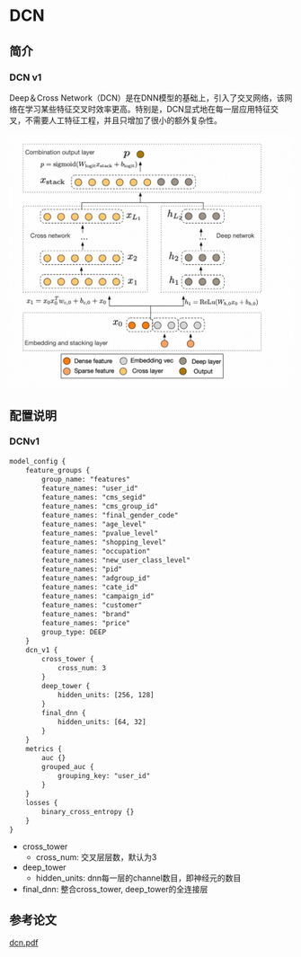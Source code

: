 # DCN

## 简介

### DCN v1

Deep＆Cross Network（DCN）是在DNN模型的基础上，引入了交叉网络，该网络在学习某些特征交叉时效率更高。特别是，DCN显式地在每一层应用特征交叉，不需要人工特征工程，并且只增加了很小的额外复杂性。

![dcnv1](../../images/models/dcn_v1.jpg)

## 配置说明

### DCNv1

```
model_config {
    feature_groups {
        group_name: "features"
        feature_names: "user_id"
        feature_names: "cms_segid"
        feature_names: "cms_group_id"
        feature_names: "final_gender_code"
        feature_names: "age_level"
        feature_names: "pvalue_level"
        feature_names: "shopping_level"
        feature_names: "occupation"
        feature_names: "new_user_class_level"
        feature_names: "pid"
        feature_names: "adgroup_id"
        feature_names: "cate_id"
        feature_names: "campaign_id"
        feature_names: "customer"
        feature_names: "brand"
        feature_names: "price"
        group_type: DEEP
    }
    dcn_v1 {
        cross_tower {
            cross_num: 3
        }
        deep_tower {
            hidden_units: [256, 128]
        }
        final_dnn {
            hidden_units: [64, 32]
        }
    }
    metrics {
        auc {}
        grouped_auc {
            grouping_key: "user_id"
        }
    }
    losses {
        binary_cross_entropy {}
    }
}
```

- cross_tower
  - cross_num: 交叉层层数，默认为3
- deep_tower
  - hidden_units: dnn每一层的channel数目，即神经元的数目
- final_dnn: 整合cross_tower, deep_tower的全连接层

## 参考论文

[dcn.pdf](https://arxiv.org/abs/1708.05123)
